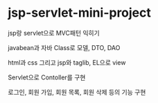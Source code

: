 # jsp-servlet-mini-project
jsp랑 servlet으로 MVC패턴 익히기

javabean과 자바 Class로 모델, DTO, DAO

html과 css 그리고 jsp와 taglib, EL으로 view

Servlet으로 Contoller를 구현

로그인, 회원 가입, 회원 목록, 회원 삭제 등의 기능 구현